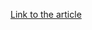 [Link to the article](https://thehackernews.com/2024/11/north-korean-hackers-target-macos-using.html)

